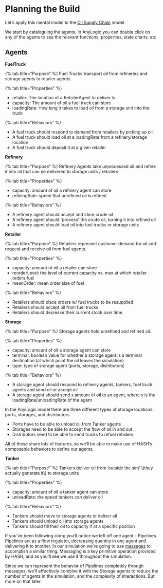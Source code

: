 # Planning the Build

Let’s apply this mental model to the [Oil Supply Chain](https://hash.ai/@hash/oil-supply-chain) model.

We start by cataloguing the agents. In AnyLogic you can double click on any of the agents to see the relevant functions, properties, state charts, etc.

## Agents

**FuelTruck**

<Tabs>
{% tab title="Purpose" %}
Fuel Trucks transport oil from refineries and storage agents to retailer agents.
</Tab>

{% tab title="Properties" %}
* retailer: The location of a RetailerAgent to deliver to
* capacity: The amount of oil a fuel truck can store
* loadingRate: How long it takes to load oil from a storage unit into the truck
</Tab>

{% tab title="Behaviors" %}
* A fuel truck should respond to demand from retailers by picking up oil.
* A fuel truck should load oil at a loadingRate from a refinery/storage location
* A fuel truck should deposit it at a given retailer
</Tab>
</Tabs>

**Refinery**

<Tabs>
{% tab title="Purpose" %}
Refinery Agents take unprocessed oil and refine it into oil that can be delivered to storage units / retailers
</Tab>

{% tab title="Properties" %}
* capacity: amount of oil a refinery agent can store
* refiningRate: speed that unrefined oil is refined
</Tab>

{% tab title="Behaviors" %}
* A refinery agent should accept and store crude oil
* A refinery agent should 'process' the crude oil, turning it into refined oil
* A refinery agent should load oil into fuel trucks or storage units
</Tab>
</Tabs>

**Retailer**

<Tabs>
{% tab title="Purpose" %}
Retailers represent customer demand for oil and request and receive oil from fuel agents.
</Tab>

{% tab title="Properties" %}
* capacity: amount of oil a retailer can store
* reorderLevel: the level of current capacity vs. max at which retailer orders fuel
* meanOrder: mean order size of fuel
</Tab>

{% tab title="Behaviors" %}
* Retailers should place orders w/ fuel trucks to be resupplied
* Retailers should accept oil from fuel trucks
* Retailers should decrease their current stock over time.
</Tab>
</Tabs>

**Storage**

<Tabs>
{% tab title="Purpose" %}
Storage agents hold unrefined and refined oil.
</Tab>

{% tab title="Properties" %}
* capacity:  amount of oil a storage agent can store
* terminal: boolean value for whether a storage agent is a terminal destination \(at which point the oil leaves the simulation\)
* type: type of storage agent \(ports, storage, distributors\)
</Tab>

{% tab title="Behaviors" %}
* A storage agent should respond to refinery agents, tankers, fuel truck agents and send oil or accept oil
* A storage agent should send x amount of oil to an agent, where x is the loadingRate/unloadingRate of the agent
</Tab>
</Tabs>

In the AnyLogic model there are three different types of storage locations: ports, storages, and distributors

* Ports have to be able to unload oil from Tanker agents
* Storages need to be able to accept the flow of oil in and out
* Distributors need to be able to send trucks to refuel retailers

All of these share lots of features, so we’ll be able to make use of HASH’s composable behaviors to define our agents.

**Tanker**

<Tabs>
{% tab title="Purpose" %}
Tankers deliver oil from ‘outside the sim’ \(they actually generate it\) to storage units
</Tab>

{% tab title="Properties" %}
* capacity:  amount of oil a tanker agent can store
* unloadRate: the speed tankers can deliver oil
</Tab>

{% tab title="Behaviors" %}
* Tankers should move to storage agents to deliver oil
* Tankers should unload oil into storage agents
* Tankers should fill their oil to capacity if at a specific position
</Tab>
</Tabs>

If you’ve been following along you’ll notice we left off one agent - Pipelines. Pipelines act as a flow regulator, decreasing quantity in one agent and delivering it to another. In our simulation we're going to use [messages](../../../creating-simulations/agent-messages/) to accomplish a similar thing. Messaging is a key primitive operation provided by HASH, and as you’ll see we use it throughout the simulation.

Since we can represent the behavior of Pipelines completely through messages, we'll effectively combine it with the Storage agents to reduce the number of agents in the simulation, and the complexity of interactions. But more on that later.

